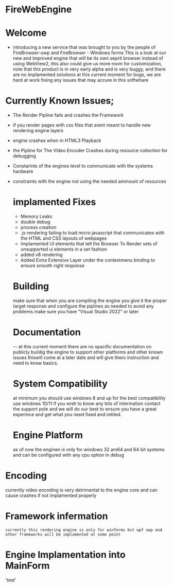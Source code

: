 # FireWebEngine

  # Welcome
  - introducing a new service that was brought to you by the people of FireBrowser-uwp and FireBrowser - Windows forms
This is a look at our new and improved engine that will be its own seprit browser instead of using WebView2, this also could give us more room for customization, note that this product is in very early alpha and is very buggy, and there are no implamented solutions at this current moment for bugs, we are hard at work fixing any issues that may accure in this softwhare

# Currently Known Issues;

+ The Render Pipline fails and crashes the Framework
+ if you render pages with css files that arent meant to handle new rendering engine layers
+ engine crashes when in HTML3 Playback
+ the Pipline for The VIdeo Encoder Crashes during resource collection for debugging
+ Constarints of the engines level to communicate with the systems hardware
+ constraints with the engine not using the needed ammount of resources

  # implamented Fixes
  + Memory Leaks
  + double debug
  + process creation
  + .js rendering failing to load micro javascript that communicates with the HTML and CSS layouts of webpages
  + Implamented UI elements that tell the Browser To Render sets of unsupported ui elements in a set fashion
  + added v8 rendering
  + Added Extra Extensive Layer under the contextmenu binding to ensure smooth right response
 
  # Building

    make sure that when you are compiling the engine you give it the proper target response and configure the piplines as needed
    to avoid any problems make sure you have "Visual Studio 2022" or later

  # Documentation
  -- at this current moment there are no spacific documentation on publicly buildig the engine to support other platforms and other known issues
  thiswill come at a later date and will give thero instruction and need to know basics.

  # System Compatibility

    at minimum you should use windows 8 and up for the best compatibility use windows 10/11
    if you wish to know any bits of intermation contact the support pole and we will do our best to ensure you have a great experince and get what you need fixed and initiled.

  # Engine Platform
  as of now the enginen is only for windows 32 am64 and 64 bit systems and can be configured with any cpu option in debug

 # Encoding
   currently video encoding is very detrimental to the engine core and can cause crashes if not implamented properly

   # Framework infermation
    currently this rendering engine is only for winforms but wpf uwp and other frameworks will be implamented at some point

# Engine Implamentation into MainForm
 'test'
